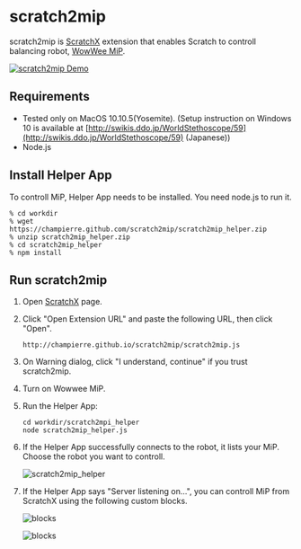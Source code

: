 # scratch2mip

scratch2mip is [ScratchX](http://scratchx.org/) extension that enables Scratch to controll balancing robot, [WowWee MiP](http://wowwee.com/mip/).

[![scratch2mip Demo](https://cloud.githubusercontent.com/assets/10215/15634434/71dd4b4a-25fe-11e6-9746-d2eaa98774b6.gif)](https://youtu.be/sXMXr9e-npw)

## Requirements

- Tested only on MacOS 10.10.5(Yosemite). (Setup instruction on Windows 10 is available at [http://swikis.ddo.jp/WorldStethoscope/59](http://swikis.ddo.jp/WorldStethoscope/59) (Japanese))
- Node.js

## Install Helper App

To controll MiP, Helper App needs to be installed. You need node.js to run it.

```
% cd workdir
% wget https://champierre.github.com/scratch2mip/scratch2mip_helper.zip
% unzip scratch2mip_helper.zip
% cd scratch2mip_helper
% npm install
```

## Run scratch2mip

1. Open [ScratchX](http://scratchx.org/) page.
2. Click "Open Extension URL" and paste the following URL, then click "Open".

	```
	http://champierre.github.io/scratch2mip/scratch2mip.js
	```
3. On Warning dialog, click "I understand, continue" if you trust scratch2mip.
4. Turn on Wowwee MiP.
5. Run the Helper App:

	```
	cd workdir/scratch2mpi_helper
	node scratch2mip_helper.js
	```
6. If the Helper App successfully connects to the robot, it lists your MiP. Choose the robot you want to controll.

	![scratch2mip_helper](http://champierre.github.io/scratch2mip/images/scratch2mip_helper.png)
7. If the Helper App says "Server listening on...", you can controll MiP from ScratchX using the following custom blocks.

	![blocks](http://champierre.github.io/scratch2mip/images/blocks.png?201605300033)

	![blocks](http://champierre.github.io/scratch2mip/images/mip_square.png)
